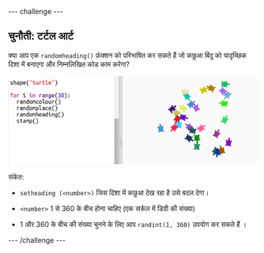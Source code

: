 --- challenge ---

## चुनौती: टर्टल आर्ट

क्या आप एक `randomheading()` फ़ंक्शन को परिभाषित कर सकते हैं जो कछुआ बिंदु को यादृच्छिक दिशा में बनाएगा और निम्नलिखित कोड काम करेगा?

![स्क्रीनशॉट](images/modern-turtle-art.png)

संकेत:

- `setheading (<number>)` जिस दिशा में कछुआ देख रहा है उसे बदल देगा।

- `<number>` 1 से 360 के बीच होना चाहिए (एक सर्कल में डिग्री की संख्या)

- 1 और 360 के बीच की संख्या चुनने के लिए आप `randint(1, 360)` उपयोग कर सकते हैं ।

--- /challenge ---